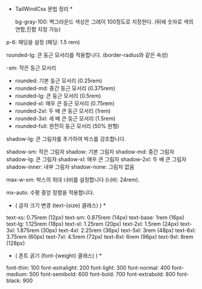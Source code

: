 * TailWindCss 문법 정리 *

  bg-gray-100: 백그라운드 색상은 그레이 100정도로 지정한다. (뒤에 숫자로 색의 연함,진함 지정 가능)

p-6:  패딩을 설정  (패딩: 1.5 rem)

rounded-lg: 큰 둥근 모서리를 적용합니다. (border-radius와 같은 속성)

-sm: 작은 둥근 모서리
- rounded: 기본 둥근 모서리 (0.25rem)
- rounded-md: 중간 둥근 모서리 (0.375rem)
- rounded-lg: 큰 둥근 모서리 (0.5rem)
- rounded-xl: 매우 큰 둥근 모서리 (0.75rem)
- rounded-2xl: 두 배 큰 둥근 모서리 (1rem)
- rounded-3xl: 세 배 큰 둥근 모서리 (1.5rem)
- rounded-full: 완전히 둥근 모서리 (50% 원형)

shadow-lg: 큰 그림자를 추가하여 박스를 강조합니다.

shadow-sm: 작은 그림자
shadow: 기본 그림자
shadow-md: 중간 그림자
shadow-lg: 큰 그림자
shadow-xl: 매우 큰 그림자
shadow-2xl: 두 배 큰 그림자
shadow-inner: 내부 그림자
shadow-none: 그림자 없음


max-w-sm: 박스의 최대 너비를 설정합니다 (너비: 24rem).

mx-auto: 수평 중앙 정렬을 적용합니다.

* ( 글자 크기 변경 (text-{size} 클래스) ) *

text-xs: 0.75rem (12px)
text-sm: 0.875rem (14px)
text-base: 1rem (16px)
text-lg: 1.125rem (18px)
text-xl: 1.25rem (20px)
text-2xl: 1.5rem (24px)
text-3xl: 1.875rem (30px)
text-4xl: 2.25rem (36px)
text-5xl: 3rem (48px)
text-6xl: 3.75rem (60px)
text-7xl: 4.5rem (72px)
text-8xl: 6rem (96px)
text-9xl: 8rem (128px)

* ( 폰트 굵기 (font-{weight} 클래스) ) *

font-thin: 100
font-extralight: 200
font-light: 300
font-normal: 400
font-medium: 500
font-semibold: 600
font-bold: 700
font-extrabold: 800
font-black: 900

